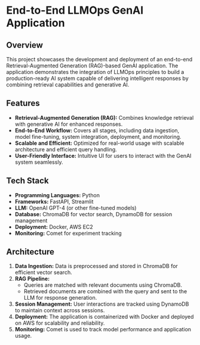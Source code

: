 # End-to-End LLMOps GenAI Application

## Overview
This project showcases the development and deployment of an end-to-end Retrieval-Augmented Generation (RAG)-based GenAI application. The application demonstrates the integration of LLMOps principles to build a production-ready AI system capable of delivering intelligent responses by combining retrieval capabilities and generative AI.

## Features
- **Retrieval-Augmented Generation (RAG):** Combines knowledge retrieval with generative AI for enhanced responses.
- **End-to-End Workflow:** Covers all stages, including data ingestion, model fine-tuning, system integration, deployment, and monitoring.
- **Scalable and Efficient:** Optimized for real-world usage with scalable architecture and efficient query handling.
- **User-Friendly Interface:** Intuitive UI for users to interact with the GenAI system seamlessly.

## Tech Stack
- **Programming Languages:** Python
- **Frameworks:** FastAPI, Streamlit
- **LLM:** OpenAI GPT-4 (or other fine-tuned models)
- **Database:** ChromaDB for vector search, DynamoDB for session management
- **Deployment:** Docker, AWS EC2
- **Monitoring:** Comet for experiment tracking

## Architecture
1. **Data Ingestion:** Data is preprocessed and stored in ChromaDB for efficient vector search.
2. **RAG Pipeline:**
   - Queries are matched with relevant documents using ChromaDB.
   - Retrieved documents are combined with the query and sent to the LLM for response generation.
3. **Session Management:** User interactions are tracked using DynamoDB to maintain context across sessions.
4. **Deployment:** The application is containerized with Docker and deployed on AWS for scalability and reliability.
5. **Monitoring:** Comet is used to track model performance and application usage.


